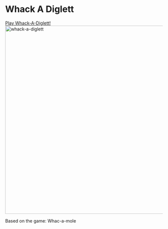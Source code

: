 # Whack A Diglett

[Play Whack-A-Diglett!](https://jongwooha98.github.io/whack-a-diglett)
<img width="602" alt="whack-a-diglett" src="https://user-images.githubusercontent.com/18746327/126029330-8e9d9156-f421-473e-a8ce-f1a5a1a07591.png">

Based on the game: Whac-a-mole
